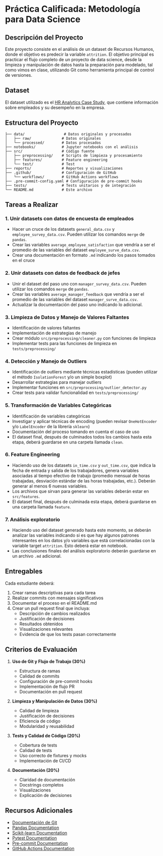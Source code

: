 # Práctica Calificada: Metodología para Data Science

## Descripción del Proyecto

Este proyecto consiste en el análisis de un dataset de Recursos Humanos, donde el objetivo es predecir la variable `attrition`. El objetivo principal es practicar el flujo completo de un proyecto de data science, desde la limpieza y manipulación de datos hasta la preparación para modelado, tal como vimos en clase, utilizando Git como herramienta principal de control de versiones.

## Dataset

El dataset utilizado es el [HR Analytics Case Study](https://www.kaggle.com/datasets/vjchoudhary7/hr-analytics-case-study/data), que contiene información sobre empleados y su desempeño en la empresa.

## Estructura del Proyecto
```
├── data/                  # Datos originales y procesados
│   ├── raw/              # Datos originales
│   └── processed/        # Datos procesados
├── notebooks/            # Jupyter notebooks con el análisis
├── src/                  # Código fuente
│   ├── preprocessing/    # Scripts de limpieza y procesamiento
│   ├── features/         # Feature engineering
│   └── test/             # Test
├── reports/              # Reportes y visualizaciones
├── .github/              # Configuración de GitHub
│   └── workflows/        # GitHub Actions workflows
├── .pre-commit-config.yaml # Configuración de pre-commit hooks
├── tests/                # Tests unitarios y de integración
└── README.md             # Este archivo
```

## Tareas a Realizar

### 1. Unir datasets con datos de encuesta de empleados
- Hacer un cruce de los datasets `general_data.csv` y `employee_survey_data.csv`. Pueden utilizar los comandos `merge` de `pandas`.
- Crear las variables `average_employee_satisfaction` que vendría a ser el promedio de las variables del dataset `employee_surve_data.csv`.
- Crear una documentación en formato `.md` indicando los pasos tomados en el cruce


### 2. Unir datasets con datos de feedback de jefes
- Unir el dataset del paso uno con `manager_survey_data.csv`. Pueden utilizar los comandos `merge` de `pandas`.
- Crear las variables `average_manager_feedback` que vendría a ser el promedio de las variables del dataset `manager_surve_data.csv`.
- Actualizar la documentación del paso uno indicando lo adicional.


### 3. Limpieza de Datos y Manejo de Valores Faltantes
- Identificación de valores faltantes
- Implementación de estrategias de manejo
- Crear módulo `src/preprocessing/cleaner.py` con funciones de limpieza
- Implementar tests para las funciones de limpieza en `tests/preprocessing/`

### 4. Detección y Manejo de Outliers
- Identificación de outliers mediante técnicas estadísticas (pueden utilizar el método
`IsolationForest` y/o un simple boxplot)
- Desarrollar estrategias para manejar outliers
- Implementar funciones en `src/preprocessing/outlier_detector.py`
- Crear tests para validar funcionalidad en `tests/preprocessing/`

### 5. Transformación de Variables Categóricas
- Identificación de variables categóricas
- Investigar y aplicar técnicas de encoding (pueden revisar `OneHotEncoder` y/o `LabelEncoder` de la librería `sklearn`)
- Documentación del proceso tomando en cuenta el caso de uso
- El dataset final, después de culminados todos los cambios hasta esta etapa, deberá guardarse en una carpeta llamada `clean`.


### 6. Feature Engineering
- Haciendo uso de los datasets `in_time.csv` y `out_time.csv`, que indica la fecha de entrada y salida de los trabajadores, genera variables asociadas al tiempo efectivo de trabajo (promedio mensual de horas trabajadas, desviación estándar de las horas trabajadas, etc.). Deberán generar al menos 6 nuevas variables.
- Los archivos que sirvan para generar las variables deberán estar en `src/features`.
- El dataset final, después de culminada esta etapa, deberá guardarse en una carpeta llamada `feature`.

### 7. Análisis exploratorio
- Haciendo uso del dataset generado hasta este momento, se deberán analizar las variables indicando si es que hay algunos patrones interesantes en los datos y/o variables que está correlacionadas con la variable target `attrition`. Esto deberá estar en notebook.
- Las conclusiones finales del análisis exploratorio deberán guardarse en un archivo `.md` adicional.


## Entregables

Cada estudiante deberá:
1. Crear ramas descriptivas para cada tarea
2. Realizar commits con mensajes significativos
3. Documentar el proceso en el README.md
4. Crear un pull request final que incluya:
   - Descripción de cambios realizados
   - Justificación de decisiones
   - Resultados obtenidos
   - Visualizaciones relevantes
   - Evidencia de que los tests pasan correctamente

## Criterios de Evaluación

1. **Uso de Git y Flujo de Trabajo (30%)**
   - Estructura de ramas
   - Calidad de commits
   - Configuración de pre-commit hooks
   - Implementación de flujo PR
   - Documentación en pull request

2. **Limpieza y Manipulación de Datos (30%)**
   - Calidad de limpieza
   - Justificación de decisiones
   - Eficiencia de código
   - Modularidad y reusabilidad

3. **Tests y Calidad de Código (20%)**
   - Cobertura de tests
   - Calidad de tests
   - Uso correcto de fixtures y mocks
   - Implementación de CI/CD

4. **Documentación (20%)**
   - Claridad de documentación
   - Docstrings completos
   - Visualizaciones
   - Explicación de decisiones

## Recursos Adicionales

- [Documentación de Git](https://git-scm.com/doc)
- [Pandas Documentation](https://pandas.pydata.org/docs/)
- [Scikit-learn Documentation](https://scikit-learn.org/stable/documentation.html)
- [Pytest Documentation](https://docs.pytest.org/)
- [Pre-commit Documentation](https://pre-commit.com/)
- [GitHub Actions Documentation](https://docs.github.com/en/actions)
